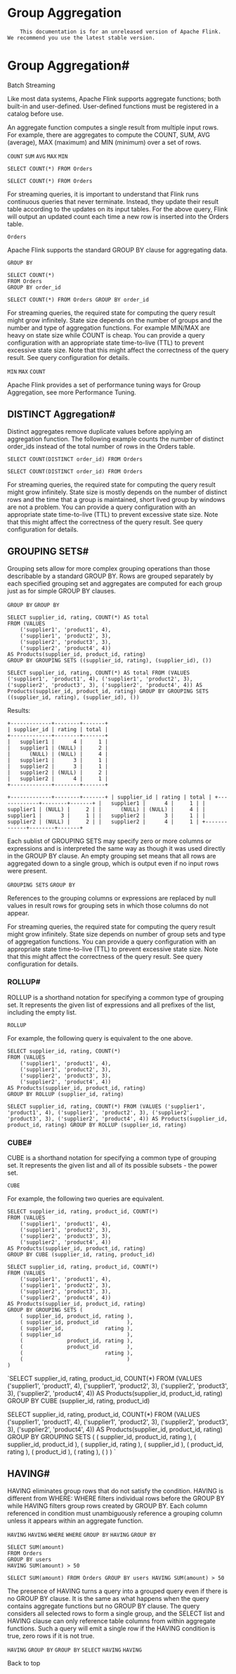 # Group Aggregation


> 
        This documentation is for an unreleased version of Apache Flink. We recommend you use the latest stable version.
    


# Group Aggregation#



Batch
Streaming


Like most data systems, Apache Flink supports aggregate functions; both built-in and user-defined. User-defined functions must be registered in a catalog before use.


An aggregate function computes a single result from multiple input rows. For example, there are aggregates to compute the COUNT, SUM, AVG (average), MAX (maximum) and MIN (minimum) over a set of rows.

`COUNT`
`SUM`
`AVG`
`MAX`
`MIN`

```
SELECT COUNT(*) FROM Orders

```

`SELECT COUNT(*) FROM Orders
`

For streaming queries, it is important to understand that Flink runs continuous queries that never terminate. Instead, they update their result table according to the updates on its input tables. For the above query, Flink will output an updated count each time a new row is inserted into the Orders table.

`Orders`

Apache Flink supports the standard GROUP BY clause for aggregating data.

`GROUP BY`

```
SELECT COUNT(*)
FROM Orders
GROUP BY order_id

```

`SELECT COUNT(*)
FROM Orders
GROUP BY order_id
`

For streaming queries, the required state for computing the query result might grow infinitely. State size depends on the number of groups and the number and type of aggregation functions. For example MIN/MAX are heavy on state size while COUNT is cheap. You can provide a query configuration with an appropriate state time-to-live (TTL) to prevent excessive state size. Note that this might affect the correctness of the query result. See query configuration for details.

`MIN`
`MAX`
`COUNT`

Apache Flink provides a set of performance tuning ways for Group Aggregation, see more Performance Tuning.


## DISTINCT Aggregation#


Distinct aggregates remove duplicate values before applying an aggregation function. The following example counts the number of distinct order_ids instead of the total number of rows in the Orders table.


```
SELECT COUNT(DISTINCT order_id) FROM Orders

```

`SELECT COUNT(DISTINCT order_id) FROM Orders
`

For streaming queries, the required state for computing the query result might grow infinitely. State size is mostly depends on the number of distinct rows and the time that a group is maintained, short lived group by windows are not a problem. You can provide a query configuration with an appropriate state time-to-live (TTL) to prevent excessive state size. Note that this might affect the correctness of the query result. See query configuration for details.


## GROUPING SETS#


Grouping sets allow for more complex grouping operations than those describable by a standard GROUP BY. Rows are grouped separately by each specified grouping set and aggregates are computed for each group just as for simple GROUP BY clauses.

`GROUP BY`
`GROUP BY`

```
SELECT supplier_id, rating, COUNT(*) AS total
FROM (VALUES
    ('supplier1', 'product1', 4),
    ('supplier1', 'product2', 3),
    ('supplier2', 'product3', 3),
    ('supplier2', 'product4', 4))
AS Products(supplier_id, product_id, rating)
GROUP BY GROUPING SETS ((supplier_id, rating), (supplier_id), ())

```

`SELECT supplier_id, rating, COUNT(*) AS total
FROM (VALUES
    ('supplier1', 'product1', 4),
    ('supplier1', 'product2', 3),
    ('supplier2', 'product3', 3),
    ('supplier2', 'product4', 4))
AS Products(supplier_id, product_id, rating)
GROUP BY GROUPING SETS ((supplier_id, rating), (supplier_id), ())
`

Results:


```
+-------------+--------+-------+
| supplier_id | rating | total |
+-------------+--------+-------+
|   supplier1 |      4 |     1 |
|   supplier1 | (NULL) |     2 |
|      (NULL) | (NULL) |     4 |
|   supplier1 |      3 |     1 |
|   supplier2 |      3 |     1 |
|   supplier2 | (NULL) |     2 |
|   supplier2 |      4 |     1 |
+-------------+--------+-------+

```

`+-------------+--------+-------+
| supplier_id | rating | total |
+-------------+--------+-------+
|   supplier1 |      4 |     1 |
|   supplier1 | (NULL) |     2 |
|      (NULL) | (NULL) |     4 |
|   supplier1 |      3 |     1 |
|   supplier2 |      3 |     1 |
|   supplier2 | (NULL) |     2 |
|   supplier2 |      4 |     1 |
+-------------+--------+-------+
`

Each sublist of GROUPING SETS may specify zero or more columns or expressions and is interpreted the same way as though it was used directly in the GROUP BY clause. An empty grouping set means that all rows are aggregated down to a single group, which is output even if no input rows were present.

`GROUPING SETS`
`GROUP BY`

References to the grouping columns or expressions are replaced by null values in result rows for grouping sets in which those columns do not appear.


For streaming queries, the required state for computing the query result might grow infinitely. State size depends on number of group sets and type of aggregation functions. You can provide a query configuration with an appropriate state time-to-live (TTL) to prevent excessive state size. Note that this might affect the correctness of the query result. See query configuration for details.


### ROLLUP#


ROLLUP is a shorthand notation for specifying a common type of grouping set. It represents the given list of expressions and all prefixes of the list, including the empty list.

`ROLLUP`

For example, the following query is equivalent to the one above.


```
SELECT supplier_id, rating, COUNT(*)
FROM (VALUES
    ('supplier1', 'product1', 4),
    ('supplier1', 'product2', 3),
    ('supplier2', 'product3', 3),
    ('supplier2', 'product4', 4))
AS Products(supplier_id, product_id, rating)
GROUP BY ROLLUP (supplier_id, rating)

```

`SELECT supplier_id, rating, COUNT(*)
FROM (VALUES
    ('supplier1', 'product1', 4),
    ('supplier1', 'product2', 3),
    ('supplier2', 'product3', 3),
    ('supplier2', 'product4', 4))
AS Products(supplier_id, product_id, rating)
GROUP BY ROLLUP (supplier_id, rating)
`

### CUBE#


CUBE is a shorthand notation for specifying a common type of grouping set. It represents the given list and all of its possible subsets - the power set.

`CUBE`

For example, the following two queries are equivalent.


```
SELECT supplier_id, rating, product_id, COUNT(*)
FROM (VALUES
    ('supplier1', 'product1', 4),
    ('supplier1', 'product2', 3),
    ('supplier2', 'product3', 3),
    ('supplier2', 'product4', 4))
AS Products(supplier_id, product_id, rating)
GROUP BY CUBE (supplier_id, rating, product_id)

SELECT supplier_id, rating, product_id, COUNT(*)
FROM (VALUES
    ('supplier1', 'product1', 4),
    ('supplier1', 'product2', 3),
    ('supplier2', 'product3', 3),
    ('supplier2', 'product4', 4))
AS Products(supplier_id, product_id, rating)
GROUP BY GROUPING SETS (
    ( supplier_id, product_id, rating ),
    ( supplier_id, product_id         ),
    ( supplier_id,             rating ),
    ( supplier_id                     ),
    (              product_id, rating ),
    (              product_id         ),
    (                          rating ),
    (                                 )
)

```

`SELECT supplier_id, rating, product_id, COUNT(*)
FROM (VALUES
    ('supplier1', 'product1', 4),
    ('supplier1', 'product2', 3),
    ('supplier2', 'product3', 3),
    ('supplier2', 'product4', 4))
AS Products(supplier_id, product_id, rating)
GROUP BY CUBE (supplier_id, rating, product_id)

SELECT supplier_id, rating, product_id, COUNT(*)
FROM (VALUES
    ('supplier1', 'product1', 4),
    ('supplier1', 'product2', 3),
    ('supplier2', 'product3', 3),
    ('supplier2', 'product4', 4))
AS Products(supplier_id, product_id, rating)
GROUP BY GROUPING SETS (
    ( supplier_id, product_id, rating ),
    ( supplier_id, product_id         ),
    ( supplier_id,             rating ),
    ( supplier_id                     ),
    (              product_id, rating ),
    (              product_id         ),
    (                          rating ),
    (                                 )
)
`

## HAVING#


HAVING eliminates group rows that do not satisfy the condition. HAVING is different from WHERE: WHERE filters individual rows before the GROUP BY while HAVING filters group rows created by GROUP BY. Each column referenced in condition must unambiguously reference a grouping column unless it appears within an aggregate function.

`HAVING`
`HAVING`
`WHERE`
`WHERE`
`GROUP BY`
`HAVING`
`GROUP BY`

```
SELECT SUM(amount)
FROM Orders
GROUP BY users
HAVING SUM(amount) > 50

```

`SELECT SUM(amount)
FROM Orders
GROUP BY users
HAVING SUM(amount) > 50
`

The presence of HAVING turns a query into a grouped query even if there is no GROUP BY clause. It is the same as what happens when the query contains aggregate functions but no GROUP BY clause. The query considers all selected rows to form a single group, and the SELECT list and HAVING clause can only reference table columns from within aggregate functions. Such a query will emit a single row if the HAVING condition is true, zero rows if it is not true.

`HAVING`
`GROUP BY`
`GROUP BY`
`SELECT`
`HAVING`
`HAVING`

 Back to top
